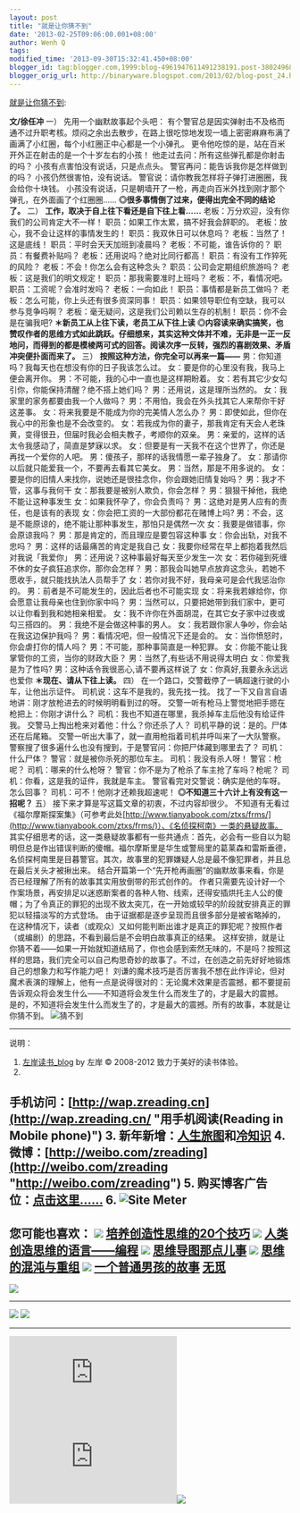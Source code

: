 ```yaml
---
layout: post
title: "就是让你猜不到"
date: '2013-02-25T09:06:00.001+08:00'
author: Wenh Q
tags:
modified_time: '2013-09-30T15:32:41.450+08:00'
blogger_id: tag:blogger.com,1999:blog-4961947611491238191.post-3802496892366351090
blogger_orig_url: http://binaryware.blogspot.com/2013/02/blog-post_24.html
---
```


[就是让你猜不到](http://zreading.cn.feedsportal.com/c/35042/f/647833/s/28df6ea9/l/0L0Szreading0Bcn0Carchives0C36280Bhtml/story01.htm):

**文/徐任冲**
一）
先用一个幽默故事起个头吧：
有个警官总是因实弹射击不及格而通不过升职考核。烦闷之余出去散步，在路上很吃惊地发现一墙上密密麻麻布满了画满了小红圈，每个小红圈正中心都是一个小弹孔。
更令他吃惊的是，站在百米开外正在射击的是一个十岁左右的小孩！
他走过去问：所有这些弹孔都是你射击的吗？
小孩有点害怕没有说话，只是点点头。
警官再问：能告诉我你是怎样做到的吗？
小孩仍然很害怕，没有说话。
警官说：请你教我怎样将子弹打进圈圈，我会给你十块钱。
小孩没有说话，只是朝墙开了一枪，再走向百米外找到刚才那个弹孔，在外面画了个红圈圈……
**◎很多事情倒了过来，便得出完全不同的结论了。**
二）
**工作，取决于自上往下看还是自下往上看……**
老板：万分欢迎，没有你我们的公司肯定大不一样！
职员：如果工作太累，搞不好我会辞职的。
老板：放心，我不会让这样的事情发生的！
职员：我双休日可以休息吗？
老板：当然了！这是底线！
职员：平时会天天加班到凌晨吗？
老板：不可能，谁告诉你的？
职员：有餐费补贴吗？
老板：还用说吗？绝对比同行都高！
职员：有没有工作猝死的风险？
老板：不会！你怎么会有这种念头？
职员：公司会定期组织旅游吗？
老板：这是我们的明文规定！
职员：那我需要准时上班吗？
老板：不，看情况吧。
职员：工资呢？会准时发吗？
老板：一向如此！
职员：事情都是新员工做吗？
老板：怎么可能，你上头还有很多资深同事！
职员：如果领导职位有空缺，我可以参与竞争吗啊？
老板：毫无疑问，这是我们公司赖以生存的机制！
职员：你不会是在骗我吧?
**＊新员工从上往下读，老员工从下往上读**
**◎内容读来确实搞笑，也赞叹作者的思维方式如此跳跃。仔细想来，其实这种文体并不难，无非是一正一反地问，而得到的都是模棱两可式的回答。阅读次序一反转，强烈的喜剧效果、矛盾冲突便扑面而来了。**
三）
**按照这种方法，你完全可以再来一篇——**
男：你知道吗？我每天也在想没有你的日子我该怎么过。
女：要是你的心里没有我，我马上便会离开你。
男：不可能，我的心中一直也是这样期盼着。
女：若有其它少女勾引你，你能保持清醒？绝不搭上她们吗？
男：还用说，这是理所当然的。
女：我家里的家务都要由我一个人做吗？
男：不用怕，我会在外头找其它人来帮你干好这差事。
女：将来我要是不能成为你的完美情人怎么办？
男：即使如此，但你在我心中的形象也是不会改变的。
女：若我成为你的妻子，那我肯定有天会人老珠黄，变得很丑，但届时我必会相夫教子，考顺你的双亲。
男：亲爱的，这样的话太令我感动了，简直是梦寐以求。
女：但要是有一天我不在这个世界了，你还是再找一个爱你的人吧。
男：傻孩子，那样的话我情愿一辈子独身了。
女：那请你以后就只能爱我一个，不要再去看其它美女。
男：当然，那是不用多说的。
女：要是你的旧情人来找你，说她还是很挂念你，你会跟她旧情复始吗？
男：我才不管，这事与我何干
女：那我要是被别人欺负，你会怎样？
男：狠狠干掉他，我绝不能让这种事发生
女：如果我怀孕了，你会负责吗？
男：这绝对是男人应有的责任，也是该有的表现
女：你会把工资的一大部份都花在赌博上吗?
男：不会，这是不能原谅的，绝不能让那种事发生，那怕只是偶然一次
女：我要是做错事，你会原谅我吗？
男：那是肯定的，而且理应是要包容这种事
女：你会出轨，对我不忠吗？
男：这样的话最痛苦的肯定是我自己
女：我要你经常在早上都抱着我然后对我说「我爱你」
男：还用说？这种事最好每天至少发生一次
女：若你碰到死缠不休的女子疯狂追求你，那你会怎样？
男：那我会叫她早点放弃这念头，若她不愿收手，就只能找执法人员帮手了
女：若你对我不好，我母亲可是会代我惩治你的。
男：前者是不可能发生的，因此后者也不可能实现
女：将来我若嫁给你，你会愿意让我母亲也住到你家中吗？
男：当然可以，只要把她带到我们家中，更可以让你看到我和她相亲相爱。
女：我不许你在外面胡混，在其它女子家中过夜或勾三搭四的。
男：我绝不是会做这种事的男人。
女：我若跟你家人争吵，你会站在我这边保护我吗？
男：看情况吧，但一般情况下还是会的。
女：当你愤怒时，你会虐打你的情人吗？
男：不可能，那种事简直是一种犯罪。
女：你能不能让我掌管你的工资，当你的财政大臣？
男：当然了,有些话不用说得太明白
女：你爱我是为了性吗?
男：这种话令我很恶心,请不要再这样说了
女：你真好,我要永永远远也爱你
**＊现在、请从下往上读。**
四）
在一个路口，交警截停了一辆超速行驶的小车，让他出示证件。
司机说：这车不是我的，我先找一找。
找了一下又自言自语地讲：刚才放枪进去的时候明明看到过的呀。
交警一听有枪马上警觉地把手摁在枪把上：你刚才讲什么？
司机：我也不知道在哪里，我杀掉车主后他没有给证件我。
交警马上掏出枪来对着他：什么？你还杀了人？
司机平静的说：是的。尸体还在后尾箱。
交警一听出大事了，就一直用枪指着司机并呼叫来了一大队警察。
警察搜了很多遍什么也没有搜到，于是警官问：你把尸体藏到哪里去了？
司机：什么尸体？
警官：就是被你杀死的那位车主。
司机：我没有杀人呀！
警官：枪呢？
司机：哪来的什么枪呀？
警官：你不是为了枪杀了车主抢了车吗？枪呢？
司机：你看，这是我的证件，我就是车主。
警官看完对交警说：确实是他的车呀。怎么回事？
司机：可不！他刚才还赖我超速呢！
**◎不知道三十六计上有没有这一招呢？**
五）
接下来才算是写这篇文章的初衷，不过内容却很少。
不知道有无看过《福尔摩斯探案集》（可参考此处[http://www.tianyabook.com/ztxs/frms/](http://www.tianyabook.com/ztxs/frms/)）、《名侦探柯南》一类的悬疑故事。
其实仔细思考的话，这一类悬疑故事都有一些共通点：首先，必会有一些自以为聪明但总是作出错误判断的傻帽。福尔摩斯里是华生或警局里的葛莱森和雷斯垂德，名侦探柯南里是目暮警官。其次，故事里的犯罪嫌疑人总是最不像犯罪者，并且总在最后关头才被揪出来。
结合开篇第一个“先开枪再画圈”的幽默故事来看，你是否已经理解了所有的故事其实用放倒带的形式创作的。
作者只需要先设计好一个作案场景，再安排足以迷惑断案者的各种人物、线索，还得安插烘托主人公的傻帽；为了令真正的罪犯的出现不致太突兀，在一开始或较早的阶段就安排真正的罪犯以轻描淡写的方式登场。
由于证据都是逐步呈现而且很多部分是被省略掉的，在这种情况下，读者（或观众）又如何能判断出谁才是真正的罪犯呢？按照作者（或编剧）的思路，不看到最后是不会明白故事真正的结果。
这样安排，就是让你猜不着——如果一开始就知道结局了，你也会感到索然无味的，不是吗？按照这样的思路，我们完全可以自己构思奇妙的故事了。不过，在创造之前先好好地锻炼自己的想象力和写作能力吧！
刘谦的魔术技巧是否厉害我不想在此作评论，但对魔术表演的理解上，他有一点是说得很对的：无论魔术效果是否震撼，都不要提前告诉观众将会发生什么——不知道将会发生什么而发生了的，才是最大的震撼。
是的，不知道将会发生什么而发生了的，才是最大的震撼。所有的故事，本就是让你猜不到。
![猜不到](http://ww1.sinaimg.cn/bmiddle/624fce0djw1e0umsfrra8j.jpg)

* * * * *

说明：
1. [左岸读书_blog](http://zreading.cn/) by 左岸 © 2008-2012
致力于美好的读书体验。
2.
手机访问：[http://wap.zreading.cn](http://wap.zreading.cn/ "用手机阅读(Reading in Mobile phone)")
3.
新年新增：[人生旅图](http://www.zreading.net/ "人生旅图")和[冷知识](http://www.zreading.net/lenzhishi "冷知识")
4.
微博：[http://weibo.com/zreading](http://weibo.com/zreading "http://weibo.com/zreading")
5.
购买博客广告位：[点击这里……](http://www.zreading.cn/about#ad "看了会心动!")
6. ![Site Meter](http://s12.sitemeter.com/meter.asp?site=s12zxfclz)
  ------------------------------------------------------------------------------------------------------------------------------------------------------------------------------------------------------------------------------------------------
  **您可能也喜欢：**
  ![](http://static.wumii.cn/images/widget/widget_solidPoint.gif) [培养创造性思维的20个技巧](http://app.wumii.com/ext/redirect?url=http%3A%2F%2Fwww.zreading.cn%2Farchives%2F974.html&from=http%3A%2F%2Fwww.zreading.cn%2Farchives%2F3628.html)
  ![](http://static.wumii.cn/images/widget/widget_solidPoint.gif) [人类创造思维的语言——编程](http://app.wumii.com/ext/redirect?url=http%3A%2F%2Fwww.zreading.cn%2Farchives%2F1013.html&from=http%3A%2F%2Fwww.zreading.cn%2Farchives%2F3628.html)
  ![](http://static.wumii.cn/images/widget/widget_solidPoint.gif) [思维导图那点儿事](http://app.wumii.com/ext/redirect?url=http%3A%2F%2Fwww.zreading.cn%2Farchives%2F2997.html&from=http%3A%2F%2Fwww.zreading.cn%2Farchives%2F3628.html)
  ![](http://static.wumii.cn/images/widget/widget_solidPoint.gif) [思维的混沌与重组](http://app.wumii.com/ext/redirect?url=http%3A%2F%2Fwww.zreading.cn%2Farchives%2F3243.html&from=http%3A%2F%2Fwww.zreading.cn%2Farchives%2F3628.html)
  ![](http://static.wumii.cn/images/widget/widget_solidPoint.gif) [一个普通男孩的故事](http://app.wumii.com/ext/redirect?url=http%3A%2F%2Fwww.zreading.cn%2Farchives%2F3357.html&from=http%3A%2F%2Fwww.zreading.cn%2Farchives%2F3628.html)
  [无觅](http://www.wumii.com/widget/relatedItems "无觅相关文章插件")
  ------------------------------------------------------------------------------------------------------------------------------------------------------------------------------------------------------------------------------------------------

![](http://zreading.cn.feedsportal.com/c/35042/f/647833/s/28df6ea9/mf.gif)
  --------------------------------------------------------------------------------------------------------------------------------------------------------------------------------------------------------------------------------------------------- --------------------------------------------------------------------------------------------------------------------------------------------------------------------------------------------------------------------------------------
  [![](http://res3.feedsportal.com/images/emailthis2.gif)](http://share.feedsportal.com/viral/sendEmail.cfm?lang=en&title=%E5%B0%B1%E6%98%AF%E8%AE%A9%E4%BD%A0%E7%8C%9C%E4%B8%8D%E5%88%B0&link=http%3A%2F%2Fwww.zreading.cn%2Farchives%2F3628.html)   [![](http://res3.feedsportal.com/images/bookmark.gif)](http://res.feedsportal.com/viral/bookmark.cfm?title=%E5%B0%B1%E6%98%AF%E8%AE%A9%E4%BD%A0%E7%8C%9C%E4%B8%8D%E5%88%B0&link=http%3A%2F%2Fwww.zreading.cn%2Farchives%2F3628.html)
  --------------------------------------------------------------------------------------------------------------------------------------------------------------------------------------------------------------------------------------------------- --------------------------------------------------------------------------------------------------------------------------------------------------------------------------------------------------------------------------------------



[![](http://da.feedsportal.com/r/158873237107/u/0/f/647833/c/35042/s/28df6ea9/a2.img)](http://da.feedsportal.com/r/158873237107/u/0/f/647833/c/35042/s/28df6ea9/a2.htm)![](http://pi.feedsportal.com/r/158873237107/u/0/f/647833/c/35042/s/28df6ea9/a2t.img)![](http://www1.feedsky.com/t1/717991017/clzzxf/feedsky/s.gif?r=http://zreading.cn.feedsportal.com/c/35042/f/647833/s/28df6ea9/l/0L0Szreading0Bcn0Carchives0C36280Bhtml/story01.htm)
